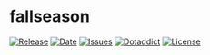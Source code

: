 # fallseason

[![Release](https://img.shields.io/github/v/release/franck-paul/fallseason)](https://github.com/franck-paul/fallseason/releases)
[![Date](https://img.shields.io/github/release-date/franck-paul/fallseason)](https://github.com/franck-paul/fallseason/releases)
[![Issues](https://img.shields.io/github/issues/franck-paul/fallseason)](https://github.com/franck-paul/fallseason/issues)
[![Dotaddict](https://img.shields.io/badge/dotaddict-official-green.svg)](https://themes.dotaddict.org/dc2/details/fallseason)
[![License](https://img.shields.io/github/license/franck-paul/fallseason)](https://github.com/franck-paul/fallseason/blob/master/LICENSE)

